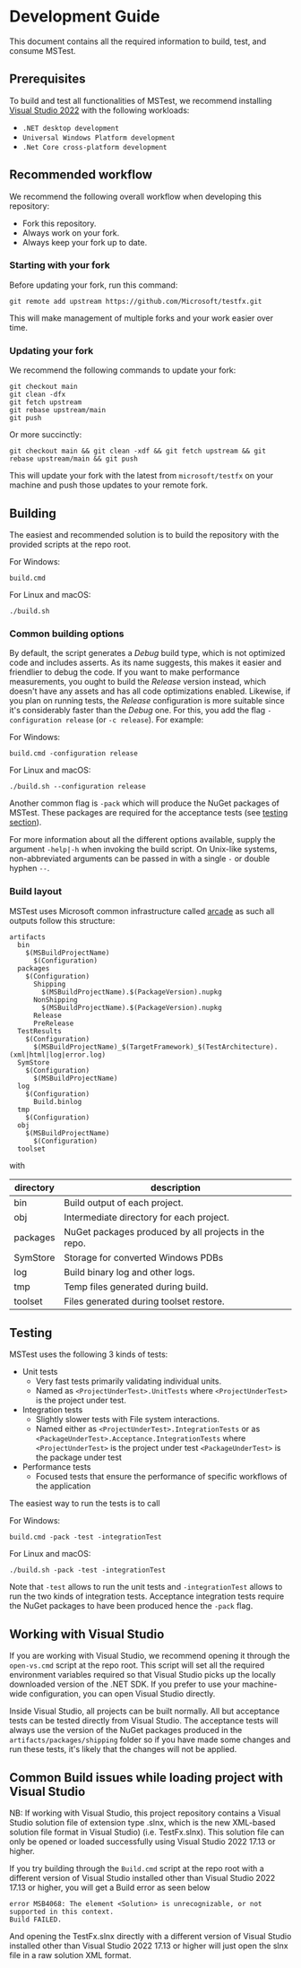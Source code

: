 # Development Guide

This document contains all the required information to build, test, and consume MSTest.

## Prerequisites

To build and test all functionalities of MSTest, we recommend installing [Visual Studio 2022](https://visualstudio.microsoft.com/) with the following workloads:

- `.NET desktop development`
- `Universal Windows Platform development`
- `.Net Core cross-platform development`

## Recommended workflow

We recommend the following overall workflow when developing this repository:

- Fork this repository.
- Always work on your fork.
- Always keep your fork up to date.

### Starting with your fork

Before updating your fork, run this command:

```shell
git remote add upstream https://github.com/Microsoft/testfx.git
```

This will make management of multiple forks and your work easier over time.

### Updating your fork

We recommend the following commands to update your fork:

```shell
git checkout main
git clean -dfx
git fetch upstream
git rebase upstream/main
git push
```

Or more succinctly:

```shell
git checkout main && git clean -xdf && git fetch upstream && git rebase upstream/main && git push
```

This will update your fork with the latest from `microsoft/testfx` on your machine and push those updates to your remote fork.

## Building

The easiest and recommended solution is to build the repository with the provided scripts at the repo root.

For Windows:

```shell
build.cmd
```

For Linux and macOS:

```shell
./build.sh
```

### Common building options

By default, the script generates a *Debug* build type, which is not optimized code and includes asserts. As its name suggests, this makes it easier and friendlier to debug the code. If you want to make performance measurements, you ought to build the *Release* version instead, which doesn't have any assets and has all code optimizations enabled. Likewise, if you plan on running tests, the *Release* configuration is more suitable since it's considerably faster than the *Debug* one. For this, you add the flag `-configuration release` (or `-c release`). For example:

For Windows:

```shell
build.cmd -configuration release
```

For Linux and macOS:

```shell
./build.sh --configuration release
```

Another common flag is `-pack` which will produce the NuGet packages of MSTest. These packages are required for the acceptance tests (see [testing section](#testing)).

For more information about all the different options available, supply the argument `-help|-h` when invoking the build script. On Unix-like systems, non-abbreviated arguments can be passed in with a single `-` or double hyphen `--`.

### Build layout

MSTest uses Microsoft common infrastructure called [arcade](https://github.com/dotnet/arcade) as such all outputs follow this structure:

```text
artifacts
  bin
    $(MSBuildProjectName)
      $(Configuration)
  packages
    $(Configuration)
      Shipping
        $(MSBuildProjectName).$(PackageVersion).nupkg
      NonShipping
        $(MSBuildProjectName).$(PackageVersion).nupkg
      Release
      PreRelease
  TestResults
    $(Configuration)
      $(MSBuildProjectName)_$(TargetFramework)_$(TestArchitecture).(xml|html|log|error.log)
  SymStore
    $(Configuration)
      $(MSBuildProjectName)
  log
    $(Configuration)
      Build.binlog
  tmp
    $(Configuration)
  obj
    $(MSBuildProjectName)
      $(Configuration)
  toolset
```

with

| directory         | description |
|-------------------|-------------|
| bin               | Build output of each project. |
| obj               | Intermediate directory for each project. |
| packages          | NuGet packages produced by all projects in the repo. |
| SymStore          | Storage for converted Windows PDBs |
| log               | Build binary log and other logs. |
| tmp               | Temp files generated during build. |
| toolset           | Files generated during toolset restore. |

## Testing

MSTest uses the following 3 kinds of tests:

- Unit tests
  - Very fast tests primarily validating individual units.
  - Named as `<ProjectUnderTest>.UnitTests` where `<ProjectUnderTest>` is the project under test.
- Integration tests
  - Slightly slower tests with File system interactions.
  - Named either as `<ProjectUnderTest>.IntegrationTests` or as `<PackageUnderTest>.Acceptance.IntegrationTests` where
    `<ProjectUnderTest>` is the project under test
    `<PackageUnderTest>` is the package under test
- Performance tests
  - Focused tests that ensure the performance of specific workflows of the application

The easiest way to run the tests is to call

For Windows:

```shell
build.cmd -pack -test -integrationTest
```

For Linux and macOS:

```shell
./build.sh -pack -test -integrationTest
```

Note that `-test` allows to run the unit tests and `-integrationTest` allows to run the two kinds of integration tests. Acceptance integration tests require the NuGet packages to have been produced hence the `-pack` flag.

## Working with Visual Studio

If you are working with Visual Studio, we recommend opening it through the `open-vs.cmd` script at the repo root. This script will set all the required environment variables required so that Visual Studio picks up the locally downloaded version of the .NET SDK. If you prefer to use your machine-wide configuration, you can open Visual Studio directly.

Inside Visual Studio, all projects can be built normally. All but acceptance tests can be tested directly from Visual Studio. The acceptance tests will always use the version of the NuGet packages produced in the `artifacts/packages/shipping` folder so if you have made some changes and run these tests, it's likely that the changes will not be applied.

## Common Build issues while loading project with Visual Studio
NB: If working with Visual Studio, this project repository contains a Visual Studio solution file of extension type .slnx, which is the new XML-based solution file format in Visual Studio) (i.e. TestFx.slnx). This solution file can only be opened or loaded successfully using Visual Studio 2022 17.13 or higher.

If you try building through the `Build.cmd` script at the repo root with a different version of Visual Studio installed other than Visual Studio 2022 17.13 or higher, you will get a Build error as seen below

```
error MSB4068: The element <Solution> is unrecognizable, or not supported in this context.
Build FAILED.
```
And opening the TestFx.slnx directly with a different version of Visual Studio installed other than Visual Studio 2022 17.13 or higher will just open the slnx file in a raw solution XML format.
